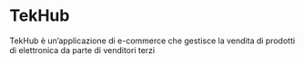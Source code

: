 # TekHub
TekHub è un’applicazione di e-commerce che gestisce la vendita di prodotti di elettronica da parte di venditori terzi
